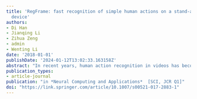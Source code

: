 ```yaml
---
title: 'RegFrame: fast recognition of simple human actions on a stand-alone mobile
  device'
authors: 
- Di Han
- Jianqing Li
- Zihua Zeng
- admin
- Wenting Li
date: '2018-01-01'
publishDate: '2024-01-12T13:02:33.163158Z'
abstract: "In recent years, human action recognition in videos has become an active research topic, being applied in surveillance, security, somatic games, interactive operations, etc. Since most human action recognition systems are designed for PCs, their performance is poor when transplanted to mobile devices. In this paper, we develop a human action recognition system called “RegFrame,” which can rapidly and accurately recognize simple human actions, including 3D actions, on a stand-alone mobile device. The system divides an action recognition process into two steps: object recognition and movement detection. The movement detection is implemented by a novel Nine-Square algorithm that nearly avoids floating point computing, which improves the recognition time. The experimental results show that the proposed “RegFrame” works reliably in different testing scenarios, and it outperforms the action recognition method of the SAMSUNG Galaxy V (S5) by up to 20% in terms of action recognition time. In addition, the proposed system can be flexibly integrated with a variety of applications."
publication_types:
- article-journal
publication: "in *Neural Computing and Applications*  [SCI, JCR Q1]"
doi: "https://link.springer.com/article/10.1007/s00521-017-2883-1"
---
```

